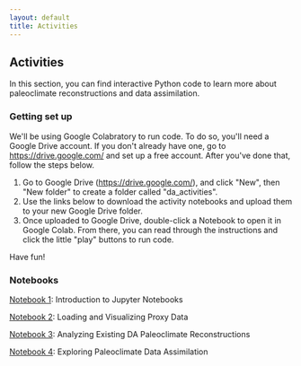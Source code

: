 ```yaml
---
layout: default
title: Activities
---
```


## Activities

In this section, you can find interactive Python code to learn more about paleoclimate reconstructions and data assimilation.

### Getting set up

We'll be using Google Colabratory to run code. To do so, you'll need a Google Drive account. If you don't already have one, go to <a href="https://drive.google.com/">https://drive.google.com/</a> and set up a free account. After you've done that, follow the steps below.
  1. Go to Google Drive (<a href="https://drive.google.com/">https://drive.google.com/</a>), and click "New", then "New folder" to create a folder called "da_activities".
  2. Use the links below to download the activity notebooks and upload them to your new Google Drive folder.
  3. Once uploaded to Google Drive, double-click a Notebook to open it in Google Colab. From there, you can read through the instructions and click the little "play" buttons to run code.

Have fun!

### Notebooks

<a href="notebooks/Notebook1_intro_to_Jupyter_notebooks.ipynb">Notebook 1</a>: Introduction to Jupyter Notebooks

<a href="notebooks/Notebook2_proxy_data.ipynb">Notebook 2</a>: Loading and Visualizing Proxy Data

<a href="notebooks/Notebook3_DA_reconstructions.ipynb">Notebook 3</a>: Analyzing Existing DA Paleoclimate Reconstructions

<a href="notebooks/Notebook4_exploring_paleo_DA.ipynb">Notebook 4</a>: Exploring Paleoclimate Data Assimilation

[//]: # (<a href="notebooks/Notebook5_running_DA_code.ipynb">Notebook 5</a>: Running DA code to create a new Holocene reconstruction)

[//]: # (<a href="notebooks/Notebook6_explore_something_new.ipynb">Notebook 6</a>: Explore something new!)
